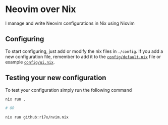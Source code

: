 # Neovim over Nix

I manage and write Neovim configurations in Nix using Nixvim

## Configuring

To start configuring, just add or modify the nix files in `./config`.
If you add a new configuration file, remember to add it to the
[`config/default.nix`](./config/default.nix) file or example [`config/ui.nix`](./config/ui.nix).

## Testing your new configuration

To test your configuration simply run the following command

```bash
nix run .

# OR

nix run github:r17x/nvim.nix
```
